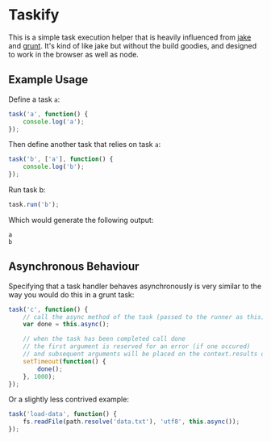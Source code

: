 # Taskify

This is a simple task execution helper that is heavily influenced from [jake](https://github.com/mde/jake) and [grunt](https://github.com/gruntjs/grunt).  It's kind of like jake but without the build goodies, and designed to work in the browser as well as node.

## Example Usage

Define a task `a`:

```js
task('a', function() {
    console.log('a'); 
});
```

Then define another task that relies on task `a`:

```js
task('b', ['a'], function() {
    console.log('b'); 
});
```

Run task b:

```js
task.run('b');
```

Which would generate the following output:

```
a
b
```

## Asynchronous Behaviour

Specifying that a task handler behaves asynchronously is very similar to the way you would do this in a grunt task:

```js
task('c', function() {
    // call the async method of the task (passed to the runner as this)
    var done = this.async(); 

    // when the task has been completed call done
    // the first argument is reserved for an error (if one occured)
    // and subsequent arguments will be placed on the context.results object
    setTimeout(function() {
        done();
    }, 1000);
});
```

Or a slightly less contrived example:

```js
task('load-data', function() {
    fs.readFile(path.resolve('data.txt'), 'utf8', this.async()); 
});
```